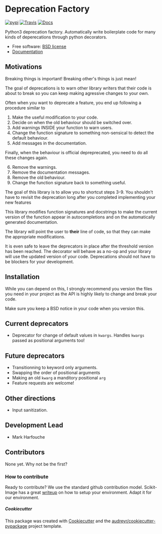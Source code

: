 # Deprecation Factory

[![pypi](https://img.shields.io/pypi/v/deprecation_factory.svg)](https://pypi.python.org/pypi/deprecation_factory)
[![Travis](https://img.shields.io/travis/hmaarrfk/deprecation_factory.svg)](https://travis-ci.org/hmaarrfk/deprecation_factory)
[![Docs](https://readthedocs.org/projects/deprecation-factory/badge/?version=latest)](https://deprecation-factory.readthedocs.io/en/latest/?badge=latest)


Python3 deprecation factory. Automatically write boilerplate code for many kinds
of deperecations through python decorators.


  * Free software: [BSD license](LICENSE)
  * [Documentation](https://deprecation-factory.readthedocs.io)


## Motivations
Breaking things is important! Breaking other's things is just mean!

The goal of deprecations is to warn other library writers that their code is
about to break so you can keep making agressive changes to your own.

Often when you want to deprecate a feature, you end up following a procedure
similar to

  1. Make the useful modification to your code.
  2. Decide on when the old behaviour should be switched over.
  3. Add warnings INSIDE your function to warn users.
  4. Change the function signature to something non-sensical to detect the
     default behaviour.
  5. Add messages in the documentation.

Finally, when the behaviour is official depreprecated, you need to do all these
changes again.

  6. Remove the warnings.
  7. Remove the documentation messages.
  8. Remove the old behaviour.
  9. Change the function signature back to something useful.

The goal of this library is to allow you to shortcut steps 3-9. You shouldn't
have to revisit the deprecation long after you completed implementing your new
features

This library modifies function signatures and docstrings to make the current
version of the function appear in autocompletions and on the automatically
generated documentation.

The library will point the user to **their** line of code, so that they can
make the appropriate modifications.

It is even safe to leave the deprecators in place after the threshold version
has been reached. The decorator will behave as a no-op and your library will
use the updated version of your code. Deprecations should not have to be
blockers for your development.

## Installation

While you can depend on this, I strongly recommend you version the files you 
need in your project as the API is highly likely to change and break your code.

Make sure you keep a BSD notice in your code when you version this.

## Current deprecators

  * Deprecator for change of default values in `kwargs`. Handles `kwargs`
    passed as positional arguments too!

## Future deprecators

  * Transitionning to keyword only arguments.
  * Swapping the order of positional arguments
  * Making an old `kwarg` a manditory positional `arg`
  * Feature requests are welcome!

## Other directions

  * Input sanitization.

## Development Lead

  * Mark Harfouche

## Contributors

None yet. Why not be the first?


### How to contribute
Ready to contribute? We use the standard github contribution model.
Scikit-Image has a great
[writeup](http://scikit-image.org/docs/dev/contribute.html) on how to setup
your environment. Adapt it for our environment.

##### Cookiecutter

This package was created with
[Cookiecutter](https://github.com/audreyr/cookiecutter) and the
[audreyr/cookiecutter-pypackage](https://github.com/audreyr/cookiecutter-pypackage)
project template.
